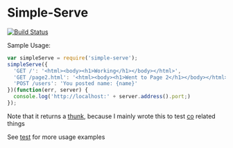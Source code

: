 Simple-Serve
===

[![Build Status](https://travis-ci.org/kolodny/simple-serve.svg?branch=master)](https://travis-ci.org/kolodny/simple-serve)

Sample Usage:

```js
var simpleServe = require('simple-serve');
simpleServe({
  'GET /': '<html><body><h1>Working</h1></body></html>',
  'GET /page2.html': '<html><body><h1>Went to Page 2</h1></body></html>',
  'POST /users': 'You posted name: {name}'
})(function(err, server) {
  console.log('http://localhost:' + server.address().port;)
});
```

Note that it returns a [thunk](https://github.com/tj/node-thunkify), because I mainly wrote this to test [co](https://github.com/visionmedia/co) related things

See [test](test) for more usage examples
